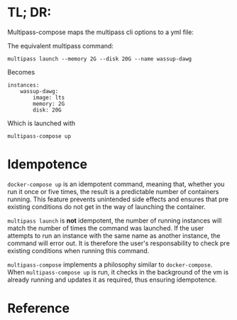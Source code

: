 # TL; DR:

Multipass-compose maps the multipass cli options to a yml file:

The equivalent multipass command:
```
multipass launch --memory 2G --disk 20G --name wassup-dawg
```

Becomes

```
instances:
    wassup-dawg:
        image: lts
        memory: 2G
        disk: 20G

```

Which is launched with

`multipass-compose up`

# Idempotence

`docker-compose up` is an idempotent command, meaning that, whether you run it once or five times, the result is a predictable number of containers running.  This feature prevents unintended side effects and ensures that pre existing conditions do not get in the way of launching the container.

`multipass launch` is **not** idempotent, the number of running instances will match the number of times the command was launched. If the user attempts to run an instance with the same name as another instance, the command will error out.  It is therefore the user's responsability to check pre existing conditions when running this command.

`multipass-compose` implements a philosophy similar to `docker-compose`.  When `multipass-compose up` is run, it checks in the background of the vm is already running and updates it as required, thus ensuring idempotence.


# Reference

